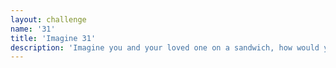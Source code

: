 ```yaml
---
layout: challenge
name: '31'
title: 'Imagine 31'
description: 'Imagine you and your loved one on a sandwich, how would you be described as on a menu?'
---
```

